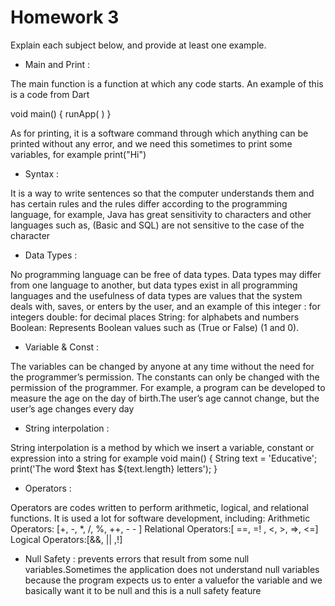 # Homework 3

Explain each subject below, and provide at least one example.


* Main and Print :

The main function is a function at which any code starts.
 An example of this is a code from Dart 

  void main() {
  runApp(
  )
   }

As for printing, it is a software command through which anything can be printed without any error,
 and we need this sometimes to print some variables, for example print("Hi")

* Syntax :

 It is a way to write sentences so that the computer understands them and has certain rules and the rules differ according to the programming language, for example,
Java has great sensitivity to characters and other languages such as,
(Basic and SQL) are not sensitive to the case of the character

* Data Types :

 No programming language can be free of data types. Data types may differ from one language to another,
 but data types exist in all programming languages and the usefulness of data types are values that the system deals with, saves, or enters by the user, and an example of this
integer : for integers
double: for decimal places
String: for alphabets and numbers
Boolean: Represents Boolean values such as (True or False) (1 and 0).

* Variable  & Const :

The variables can be changed by anyone at any time without the need for the programmer’s permission. The constants can only be changed with the permission of the programmer.
For example, a program can be developed to measure the age on the day of birth.The user’s age cannot change, but the user’s age changes every day

* String interpolation :

String interpolation is a method by which we insert a variable,
constant or expression into a string for example
void main() {
 String text = 'Educative';
 print('The word $text has ${text.length} letters'); 
}

* Operators :

Operators are codes written to perform arithmetic,
logical, and relational functions. It is used a lot for software development,
including:
Arithmetic Operators: [+, -, *, /, %, ++, - - ]
Relational Operators:[ ==, =! , <, >, =>, <=]
Logical Operators:[&&, || ,!]

* Null Safety :
prevents errors that result from some null variables.Sometimes the application does not understand null variables because the program expects us to enter a valuefor the variable and we basically want it to be null and this is a null safety feature
